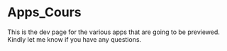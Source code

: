 # Apps_Cours

This is the dev page for the various apps that are going to be previewed. Kindly let me know if you have any questions. 


